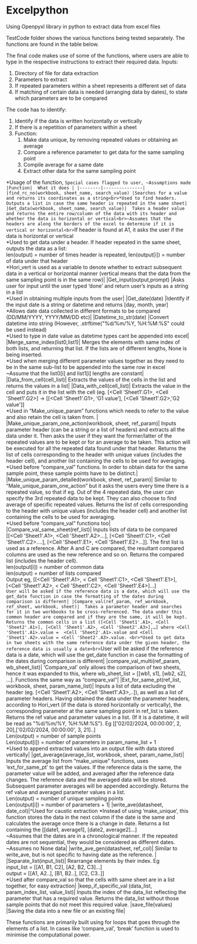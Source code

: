 # Excelpython
Using Openpyxl library in python to extract data from excel files

TestCode folder shows the various functions being tested separately. The functions are found in the table below.

The final code makes use of some of the functions, where users are able to type in the respective instructions to extract their required data.
Inputs:
1)	Directory of file for data extraction
2)	Parameters to extract
3)	If repeated parameters within a sheet represents a different set of data
4)	If matching of certain data is needed (arranging data by dates), to state which parameters are to be compared

The code has to identify:
1.	Identify if the data is written horizontally or vertically
2.	If there is a repetition of parameters within a sheet
3.	Function:
    1. Make data unique, by removing repeated values or obtaining an average
    2. Compare a reference parameter to get data for the same sampling point
    3. Compile average for a same date
    4. Extract other data for the same sampling point


*Usage of the function, `Special cases flagged to user, ~Assumptions made
|Function| 	What it does |
|--------|---------------|
|find_rc_no(workbook, sheet_name, search_value)	|Searches for a value and returns its coordinates as a string<br>*Used to find headers. Outputs a list in case the same header is repeated in the same sheet|
|Get_data(workbook, sheet_name, search_value)|	Takes a header value and returns the entire row/column of the data with its header and whether the data is horizontal or vertical<br>~Assumes that the headers are along the borders of the excel to determine if it is vertical or horizontal<br>`If header is found at A1, it asks the user if the data is horizontal or vertical<br>*Used to get data under a header. If header repeated in the same sheet, outputs the data as a list: <br>len(output) = number of times header is repeated, len(output[i]) = number of data under that header <br>*Hori_vert is used as a variable to denote whether to extract subsequent data in a vertical or horizontal manner (vertical means that the data from the same sampling point is in the same row)|
|Get_input(output,prompt)	|Asks user for input until the user typed ‘done’ and return user’s inputs as a string in a list<br>*Used in obtaining multiple inputs from the user|
|Get_date(date)	|Identify if the input date is a string or datetime and returns [day, month, year]<br>*Allows date data collected in different formats to be compared (DD/MM/YYYY, YYYY/MM/DD etc)|
|Datetime_to_str(date)	|Convert datetime into string (However, .strftime("%d/%m/%Y, %H:%M:%S" could be used instead)<br>*Used to type in date value as datetime types cant be appended into excel|
|Merge_same_index(list0,list1)| Merges the elements with same index of both lists, and returning that list. If the lists are of different lengths, None is being inserted. <br>*Used when merging different parameter values together as they need to be in the same sub-list to be appended into the same row in excel<br>~Assume that the list0[i] and list1[i] lengths are constant|
|Data_from_cell(cell_list)|	Extracts the values of the cells in the list and returns the values in a list|
|Data_with_cell(cell_list)|	Extracts the value in the cell and puts it in the list with the cell (eg. [<Cell 'Sheet1'.G1>, <Cell 'Sheet1'.G2>] -> [[<Cell 'Sheet1'.G1>, ‘G1 value’], [<Cell 'Sheet1'.G2>,'G2 value']]<br>*Used in “Make_unique_param” functions which needs to refer to the value and also retain the cell is taken from. |
|Make_unique_param_one_action(workbook, sheet, ref_param)|	Inputs parameter header (can be a string or a list of headers) and extracts all the data under it. Then asks the user if they want the former/latter of the repeated values are to be kept or for an average to be taken. This action will be executed for all the repeated data found under that header. Returns the list of cells corresponding to the header with unique values (includes the header cell), and another list containing the cells to be used for averaging.<br>*Used before “compare_val” functions. In order to obtain data for the same sample point, these sample points have to be distinct.| 
|Make_unique_param_detailed(workbook, sheet, ref_param)|	Similar to “Male_unique_param_one_action” but it asks the users every time there is a repeated value, so that if eg. Out of the 4 repeated data, the user can specify the 3rd repeated data to be kept. They can also choose to find average of specific repeated values. Returns the list of cells corresponding to the header with unique values (includes the header cell) and another list containing the cells to be used for averaging.<br>*Used before “compare_val” functions too|
|Compare_val_same_sheet(ref_list)|	Inputs lists of data to be compared [[<Cell 'Sheet1'.A1>, <Cell 'Sheet1'.A2>…], [<Cell 'Sheet1'.C1>, <Cell 'Sheet1'.C2>….], [<Cell 'Sheet1'.E1>, <Cell 'Sheet1'.E2>…]]. The first list is used as a reference. After A and C are compared, the resultant compared columns are used as the new reference and so on. Returns the compared list (includes the header cell). <br>len(output[i]) = number of common data<br>len(output) = number of lists compared<br>Output eg, [[<Cell 'Sheet1'.A1>, < Cell 'Sheet1'.C1>, <Cell 'Sheet1'.E1>], [<Cell 'Sheet1'.A2>, < Cell 'Sheet1'.C2>, <Cell 'Sheet1'.E4>]…]<br>`User will be asked if the reference data is a date, which will use the get_date function in case the formatting of the dates during comparison is different|
|Compare_val(ref_param, ref_workbook, ref_sheet, workbook, sheet)|	Takes a parameter header and searches for it in two workbooks to be cross-referenced. The data under this common header are compared and if they are the same, it will be kept. Returns the common cells in a list ([<Cell 'Sheet1'.A1>, <Cell 'Sheet2'.A1>], [<Cell 'Sheet1'.A2>, <Cell 'Sheet2'.A3>],…] where <Cell 'Sheet1'.A1>.value =  <Cell 'Sheet2'.A1>.value and <Cell 'Sheet1'.A2>.value = <Cell 'Sheet2'.A3>.value. <br>*Used to get data in two sheets with the same reference data under the given header, the reference data is usually a date<br>`User will be asked if the reference data is a date, which will use the get_date function in case the formatting of the dates during comparison is different|
|compare_val_multi(ref_param, wb_sheet_list)|	‘Compare_val’ only allows the comparison of two sheets, hence it was expanded to this, where wb_sheet_list = [[wb1, s1], [wb2, s2], ...]. Functions the same way as “compare_val”|
|Ext_for_same_pt(ref_list, workbook, sheet, param_name_list)|	Inputs a list of data excluding the header (eg. [<Cell 'Sheet1'.A2>, <Cell 'Sheet1'.A3>,..]), as well as a list of parameter headers. Having obtained the data under the parameter headers, according to Hori_vert (if the data is stored horizontally or vertically), the corresponding parameter at the same sampling point in ref_list is taken. Returns the ref value and parameter values in a list. (If it is a datetime, it will be read as "%d/%m/%Y, %H:%M:%S"). Eg [['02/02/2024, 00:00:00', 2, 20],['02/02/2024, 00:00:00', 3, 21]..]<br>Len(output) = number of sample points<br>Len(output[i]) = number of parameters in param_name_list + 1<br>*Used to append extracted values into an output file with data stored vertically|
|get_average(average_list, workbook, sheet, param_name_list)|	Inputs the average list from “make_unique” functions, uses ‘ext_for_same_pt’ to get the values. If the reference data is the same, the parameter value will be added, and averaged after the reference data changes. The reference data and the averaged data will be stored. Subsequent parameter averages will be appended accordingly. Returns the ref value and averaged parameter values in a list.<br>Len(output) = number of unique sampling points <br>Len(output[i]) = number of parameters + 1|
|write_ave(datasheet, date_col)|^Used for caustic extraction	*Instead of using ‘make_unique’, this function stores the data in the next column if the date is the same and calculates the average once there is a change in date. Returns a list containing the [[date1, average1], [date2, average2]…]<br>~Assumes that the dates are in a chronological manner. If the repeated dates are not sequential, they would be considered as different dates. <br>~Assumes no None data|
|write_ave_gen(datasheet, ref_col)|	Similar to write_ave, but is not specific to having date as the reference.  |
|Separate_list(input_list)|	Rearrange elements by their index. Eg <br>input_list = [[A1, B1, C2], [A2, B2, C3]...]<br>output = [[A1, A2..], [B1, B2..], [C2, C3..]]<br>*Used after compare_val so that the cells with same sheet are in a list together, for easy extraction|
|keep_if_specific_val (data_list, param_index_list, value_list)|	Inputs the index of the data_list reflecting the parameter that has a required value. Returns the data_list without those sample points that do not meet this required value. 
|save_file(values)	|Saving the data into a new file or an existing file|

These functions are primarily built using for loops that goes through the elements of a list. In cases like ‘compare_val’, ‘break’ function is used to minimise the computational power. 

